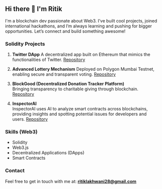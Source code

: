 ## Hi there 👋 I'm Ritik

I'm a blockchain dev passionate about Web3. I’ve built cool projects, joined international hackathons, and I’m always learning and pushing for bigger opportunities. Let’s connect and build something awesome!

### Solidity Projects

1. **Twitter DApp** 
   A decentralized app built on Ethereum that mimics the functionalities of Twitter. [Repository](https://github.com/ritiklakhwani/twitter-dapp-using-react-solidity)

2. **Advanced Lottery Mechanism** 
   Deployed on Polygon Mumbai Testnet, enabling secure and transparent voting. [Repository](https://github.com/ritiklakhwani/solidity-lottery-advanced-project)

3. **BlockGood (Decentralized Donation Tracker Platform)**  
   Bringing transparency to charitable giving through blockchain. [Repository](https://github.com/umershaikh123/blockGood)

4. **InspectorAI**  
   InspectorAI uses AI to analyze smart contracts across blockchains, providing insights and spotting potential issues for developers and users. [Repository](https://github.com/Krane-Apps/inspector-ai-eth-singapore-2024)

### Skills (Web3)
- Solidity
- Web3.js
- Decentralized Applications (DApps)
- Smart Contracts

### Contact
Feel free to get in touch with me at:  **ritiklakhwani28@gmail.com**
